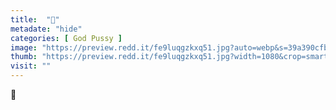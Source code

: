 ```yaml
---
title:  "🥺"
metadate: "hide"
categories: [ God Pussy ]
image: "https://preview.redd.it/fe9luqgzkxq51.jpg?auto=webp&s=39a390cfb44b803829ac23d1798562fbc9edc6df"
thumb: "https://preview.redd.it/fe9luqgzkxq51.jpg?width=1080&crop=smart&auto=webp&s=eb459a346609bb413b232156169a6cc3f3a562dd"
visit: ""
---
```

🥺
